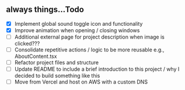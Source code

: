 ## always things...Todo

- [x] Implement global sound toggle icon and functionality
- [x] Improve animation when opening / closing windows
- [ ] Additional external page for project description when image is clicked???
- [ ] Consolidate repetitive actions / logic to be more reusable e.g., AboutContent.tsx
- [ ] Refactor project files and structure
- [ ] Update README to include a brief introduction to this project / why I decided to build something like this
- [ ] Move from Vercel and host on AWS with a custom DNS
